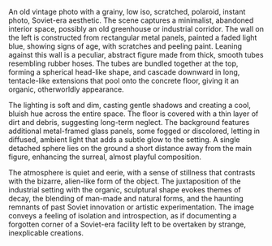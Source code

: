 An old vintage photo with a grainy, low iso, scratched, polaroid, instant photo, Soviet-era aesthetic. The scene captures a minimalist, abandoned interior space, possibly an old greenhouse or industrial corridor. The wall on the left is constructed from rectangular metal panels, painted a faded light blue, showing signs of age, with scratches and peeling paint. Leaning against this wall is a peculiar, abstract figure made from thick, smooth tubes resembling rubber hoses. The tubes are bundled together at the top, forming a spherical head-like shape, and cascade downward in long, tentacle-like extensions that pool onto the concrete floor, giving it an organic, otherworldly appearance.

The lighting is soft and dim, casting gentle shadows and creating a cool, bluish hue across the entire space. The floor is covered with a thin layer of dirt and debris, suggesting long-term neglect. The background features additional metal-framed glass panels, some fogged or discolored, letting in diffused, ambient light that adds a subtle glow to the setting. A single detached sphere lies on the ground a short distance away from the main figure, enhancing the surreal, almost playful composition.

The atmosphere is quiet and eerie, with a sense of stillness that contrasts with the bizarre, alien-like form of the object. The juxtaposition of the industrial setting with the organic, sculptural shape evokes themes of decay, the blending of man-made and natural forms, and the haunting remnants of past Soviet innovation or artistic experimentation. The image conveys a feeling of isolation and introspection, as if documenting a forgotten corner of a Soviet-era facility left to be overtaken by strange, inexplicable creations.